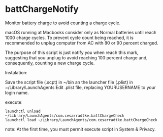 # battChargeNotify

Monitor battery charge to avoid counting a charge cycle.

macOS running at Macbooks consider only as Normal batteries until reach 1000 charge cycles. To prevent cycle count being reached, it is recommended to unplug computer from AC with 80 or 90 percent charged. 

The purpose of this script is just notify you when reach this mark, suggesting that you unplug to avoid reaching 100 percent charge and, consequently, counting a new charge cycle.


Instalation: 

Save the script file (.scpt) in ~/bin an the launcher file (.plist) in ~/Library/LaunchAgents
Edit .plist file, replacing YOURUSERNAME to your login name.

execute:

```
launchctl unload ~/Library/LaunchAgents/com.cesarradtke.battChargeCheck
launchctl load ~/Library/LaunchAgents/com.cesarradtke.battChargeCheck
```
note: At the first time, you must permit execute script in System & Privacy.
